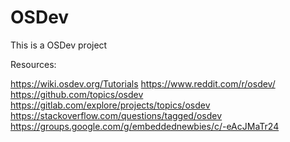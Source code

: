 # OSDev
This is a OSDev project

Resources:

https://wiki.osdev.org/Tutorials
https://www.reddit.com/r/osdev/
https://github.com/topics/osdev
https://gitlab.com/explore/projects/topics/osdev
https://stackoverflow.com/questions/tagged/osdev
https://groups.google.com/g/embeddednewbies/c/-eAcJMaTr24

